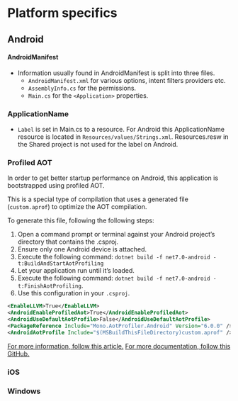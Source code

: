 ﻿# Platform specifics

## Android

#### AndroidManifest
- Information usually found in AndroidManifest is split into three files.
    - `AndroidManifest.xml` for various options, intent filters providers etc.
    - `AssemblyInfo.cs` for the permissions.
    - `Main.cs` for the `<Application>` properties. 

### ApplicationName
- `Label` is set in Main.cs to a resource. For Android this ApplicationName resource is located in `Resources/values/Strings.xml`. Resources.resw in the Shared project is not used for the label on Android.

### Profiled AOT

In order to get better startup performance on Android, this application is bootstrapped using profiled AOT.

This is a special type of compilation that uses a generated file (`custom.aprof`) to optimize the AOT compilation.

To generate this file, following the following steps:

1. Open a command prompt or terminal against your Android project’s directory that contains the .csproj.
2. Ensure only one Android device is attached.
3. Execute the following command: `dotnet build -f net7.0-android -t:BuildAndStartAotProfiling`
4. Let your application run until it’s loaded.
5. Execute the following command: `dotnet build -f net7.0-android -t:FinishAotProfiling`.
6. Use this configuration in your `.csproj`.

```xml
<EnableLLVM>True</EnableLLVM>
<AndroidEnableProfiledAot>True</AndroidEnableProfiledAot>
<AndroidUseDefaultAotProfile>False</AndroidUseDefaultAotProfile>
<PackageReference Include="Mono.AotProfiler.Android" Version="6.0.0" />
<AndroidAotProfile Include="$(MSBuildThisFileDirectory)custom.aprof" />
```

[For more information, follow this article.](https://devblogs.microsoft.com/dotnet/performance-improvements-in-dotnet-maui)
[For more documentation, follow this GitHub.](https://github.com/jonathanpeppers/Mono.Profiler.Android)

### iOS

### Windows
